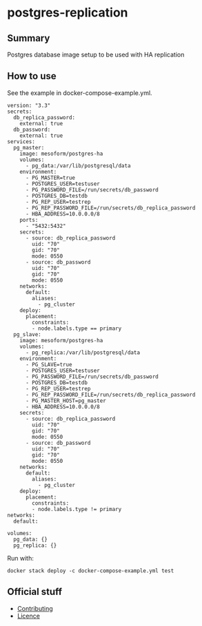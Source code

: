 # postgres-replication

## Summary
Postgres database image setup to be used with HA replication

## How to use
See the example in docker-compose-example.yml. 

```yamlex
version: "3.3"
secrets:
  db_replica_password:
    external: true
  db_password:
    external: true
services:
  pg_master:
    image: mesoform/postgres-ha
    volumes:
      - pg_data:/var/lib/postgresql/data
    environment:
      - PG_MASTER=true
      - POSTGRES_USER=testuser
      - PG_PASSWORD_FILE=/run/secrets/db_password
      - POSTGRES_DB=testdb
      - PG_REP_USER=testrep
      - PG_REP_PASSWORD_FILE=/run/secrets/db_replica_password
      - HBA_ADDRESS=10.0.0.0/8
    ports:
      - "5432:5432"
    secrets:
      - source: db_replica_password
        uid: "70"
        gid: "70"
        mode: 0550
      - source: db_password
        uid: "70"
        gid: "70"
        mode: 0550
    networks:
      default:
        aliases:
          - pg_cluster
    deploy:
      placement:
        constraints:
        - node.labels.type == primary
  pg_slave:
    image: mesoform/postgres-ha
    volumes:
      - pg_replica:/var/lib/postgresql/data
    environment:
      - PG_SLAVE=true
      - POSTGRES_USER=testuser
      - PG_PASSWORD_FILE=/run/secrets/db_password
      - POSTGRES_DB=testdb
      - PG_REP_USER=testrep
      - PG_REP_PASSWORD_FILE=/run/secrets/db_replica_password
      - PG_MASTER_HOST=pg_master
      - HBA_ADDRESS=10.0.0.0/8
    secrets:
      - source: db_replica_password
        uid: "70"
        gid: "70"
        mode: 0550
      - source: db_password
        uid: "70"
        gid: "70"
        mode: 0550
    networks:
      default:
        aliases:
          - pg_cluster
    deploy:
      placement:
        constraints:
        - node.labels.type != primary
networks:
  default:

volumes:
  pg_data: {}
  pg_replica: {}

```

Run with:

```shell script
docker stack deploy -c docker-compose-example.yml test
```

## Official stuff
- [Contributing](https://github.com/mesoform/terraform-infrastructure-modules/CONTRIBUTING.md)
- [Licence](https://github.com/mesoform/terraform-infrastructure-modules/LICENSE)